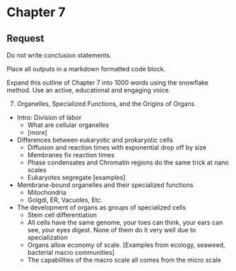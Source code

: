 # Chapter 7

## Request

Do not write conclusion statements. 

Place all outputs in a markdown formatted code block.

Expand this outline of Chapter 7 into 1000 words using the snowflake method. Use an active, educational and engaging voice. 

7. Organelles, Specialized Functions, and the Origins of Organs
  - Intro: Division of labor
    * What are cellular organelles
    * [more]
  - Differences between eukaryotic and prokaryotic cells
    * Diffusion and reaction times with exponential drop off by size
    * Membranes fix reaction times
    * Phase condensates and Chromatin regions do the same trick at nano scales
    * Eukaryotes segregate [examples]
  - Membrane-bound organelles and their specialized functions
    * Mitochondria
    * Golgdi, ER, Vacuoles, Etc.
  - The development of organs as groups of specialized cells
    * Stem cell differentiation
    * All cells have the same genome, your toes can think, your ears can see, your eyes digest. None of them do it very well due to specialization
    * Organs allow economy of scale. [Examples from ecology, seaweed, bacterial macro communities]
    * The capabilities of the macro scale all comes from the micro scale
